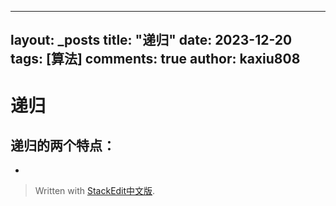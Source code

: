 
---
layout: _posts
title: "递归"
date:   2023-12-20
tags: [算法]
comments: true
author: kaxiu808  
--- 

# 递归


递归的两个特点：
--
- 


> Written with [StackEdit中文版](https://stackedit.cn/).
<!--stackedit_data:
eyJoaXN0b3J5IjpbMzc2MjQ0OTk1XX0=
-->